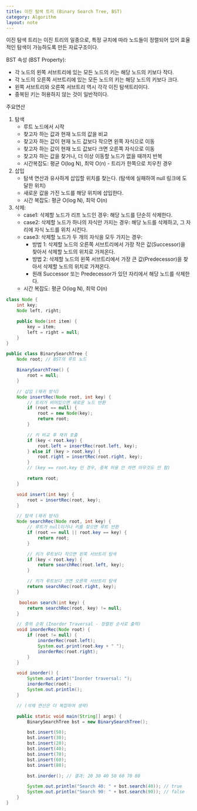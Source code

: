 ```yaml
---
title: 이진 탐색 트리 (Binary Search Tree, BST)
category: Algorithm
layout: note
---
```

이진 탐색 트리는 이진 트리의 일종으로, 특정 규치에 따라 노드들이 정렬되어 있어 효율적인 탐색이 가능하도록 만든 자료구조이다. 

BST 속성 (BST Property):
- 각 노드의 왼쪽 서브트리에 있는 모든 노드의 키는 해당 노드의 키보다 작다.
- 각 노드의 오른쪽 서브트리에 있는 모든 노드의 키는 해당 노드의 키보다 크다. 
- 왼쪽 서브트리와 오른쪽 서브트리 역시 각각 이진 탐색트리이다. 
- 중복된 키는 허용하지 않는 것이 일반적이다. 

주요연산
1. 탐색
	- 루트 노드에서 시작
	- 찾고자 하는 값과 현재 노드의 값을 비교
	- 찾고자 하는 값이 현재 노드 값보다 작으면 왼쪽 자식으로 이동
	- 찾고자 하는 값이 현재 노드 값보다 크면 오른쪽 자식으로 이동
	- 찾고자 하는 값을 찾거나, 더 이상 이동할 노드가 없을 때까지 반복
	- 시간복잡도: 평균 O(log N), 최악 O(n) - 트리가 한쪽으로 치우친 경우 
2. 삽입
	- 탐색 연산과 유사하게 삽입할 위치를 찾는다. (탐색에 실패하여 null 링크에 도달한 위치)
	- 새로운 값을 가진 노드를 해당 위치에 삽입한다. 
	- 시간 복잡도: 평균 O(log N), 최악 O(n)
3. 삭제: 
	- case1: 삭제할 노드가 리프 노드인 경우: 해당 노드를 단순히 삭제한다.
	- case2: 삭제할 노드가 하나의 자식만 가지는 경우: 해당 노드를 삭제하고, 그 자리에 자식 노드를 위치 시킨다. 
	- case3: 삭제할 노드가 두 개의 자식을 모두 가지는 경우:
		- 방법 1: 삭제할 노드의 오른쪽 서브트리에서 가장 작은 값(Successor)을 찾아서 삭제할 노드의 위치로 가져온다.
		- 방법 2: 삭제할 노드의 왼쪽 서브트리에서 가장 큰 값(Predecessor)을 찾아서 삭제할 노드의 위치로 가져온다.
		- 원래 Successor 또는 Predecessor가 있던 자리에서 해당 노드를 삭제한다. 
	- 시간 복잡도: 평균 O(log N), 최악 O(n)

```java
class Node {
    int key;
    Node left, right;

    public Node(int item) {
        key = item;
        left = right = null;
    }
}

public class BinarySearchTree {
    Node root; // BST의 루트 노드

    BinarySearchTree() {
        root = null;
    }

    // 삽입 (재귀 방식)
    Node insertRec(Node root, int key) {
        // 트리가 비어있으면 새로운 노드 반환
        if (root == null) {
            root = new Node(key);
            return root;
        }

        // 키 비교 후 재귀 호출
        if (key < root.key) {
            root.left = insertRec(root.left, key);
        } else if (key > root.key) {
            root.right = insertRec(root.right, key);
        }
        // (key == root.key 인 경우, 중복 허용 안 하면 아무것도 안 함)

        return root;
    }

    void insert(int key) {
        root = insertRec(root, key);
    }

    // 탐색 (재귀 방식)
    Node searchRec(Node root, int key) {
        // 루트가 null이거나 키를 찾으면 루트 반환
        if (root == null || root.key == key) {
            return root;
        }

        // 키가 루트보다 작으면 왼쪽 서브트리 탐색
        if (key < root.key) {
            return searchRec(root.left, key);
        }

        // 키가 루트보다 크면 오른쪽 서브트리 탐색
        return searchRec(root.right, key);
    }

     boolean search(int key) {
        return searchRec(root, key) != null;
    }

    // 중위 순회 (Inorder Traversal - 정렬된 순서로 출력)
    void inorderRec(Node root) {
        if (root != null) {
            inorderRec(root.left);
            System.out.print(root.key + " ");
            inorderRec(root.right);
        }
    }

    void inorder() {
        System.out.print("Inorder traversal: ");
        inorderRec(root);
        System.out.println();
    }

    // (삭제 연산은 더 복잡하여 생략)

    public static void main(String[] args) {
        BinarySearchTree bst = new BinarySearchTree();

        bst.insert(50);
        bst.insert(30);
        bst.insert(20);
        bst.insert(40);
        bst.insert(70);
        bst.insert(60);
        bst.insert(80);

        bst.inorder(); // 결과: 20 30 40 50 60 70 80

        System.out.println("Search 40: " + bst.search(40)); // true
        System.out.println("Search 90: " + bst.search(90)); // false
    }
}
```